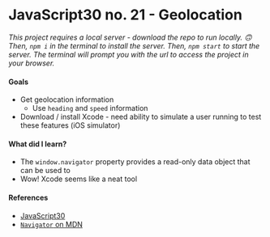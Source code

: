 # JavaScript30 no. 21 - Geolocation

*This project requires a local server - download the repo to run locally. 🙃*
*Then, `npm i` in the terminal to install the server.*
*Then, `npm start` to start the server. The terminal will prompt you with the url to access the project in your browser.*

#### Goals
* Get geolocation information
  * Use `heading` and `speed` information
* Download / install Xcode - need ability to simulate a user running to test these features (iOS simulator)

#### What did I learn?
* The `window.navigator` property provides a read-only data object that can be used to 
* Wow! Xcode seems like a neat tool

#### References
* [JavaScript30](https://javascript30.com/)
* [`Navigator` on MDN](https://developer.mozilla.org/en-US/docs/Web/API/Navigator)